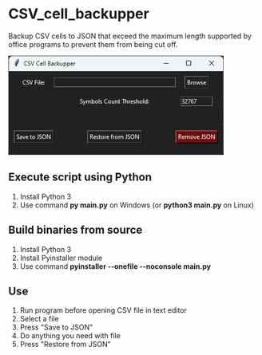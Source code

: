 # CSV_cell_backupper
Backup CSV cells to JSON that exceed the maximum length supported by office programs to prevent them from being cut off.

![Example Image](screenshot.png)

## Execute script using Python

1. Install Python 3
2. Use command **py main.py** on Windows (or **python3 main.py** on Linux)

## Build binaries from source

1. Install Python 3
2. Install Pyinstaller module
3. Use command **pyinstaller --onefile --noconsole main.py**

## Use

1. Run program before opening CSV file in text editor
2. Select a file
3. Press "Save to JSON"
4. Do anything you need with file
5. Press "Restore from JSON"
